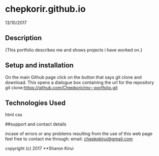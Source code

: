 # chepkorir.github.io

13/10/2017
## Description
{This portfolio describes me and shows projects i have worked on.}

## Setup and installation
On the main Github page click on the button that says git clone and download.
This opens a dialogue box containing the url for the repository
git clone:https://github.com/Chepkorir/my--portfolio.git

## Technologies Used
html
css


##support and contact details

incase of errors or any problems resulting from the use of this web page
feel free to contact me through:
email: chepkokirui@gmail.com

copyright (c) 2017 **Sharon Kirui
